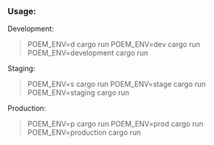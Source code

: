 ### Usage:

Development:

> POEM_ENV=d cargo run
> POEM_ENV=dev cargo run
> POEM_ENV=development cargo run

Staging:

> POEM_ENV=s cargo run
> POEM_ENV=stage cargo run
> POEM_ENV=staging cargo run

Production:

> POEM_ENV=p cargo run
> POEM_ENV=prod cargo run
> POEM_ENV=production cargo run